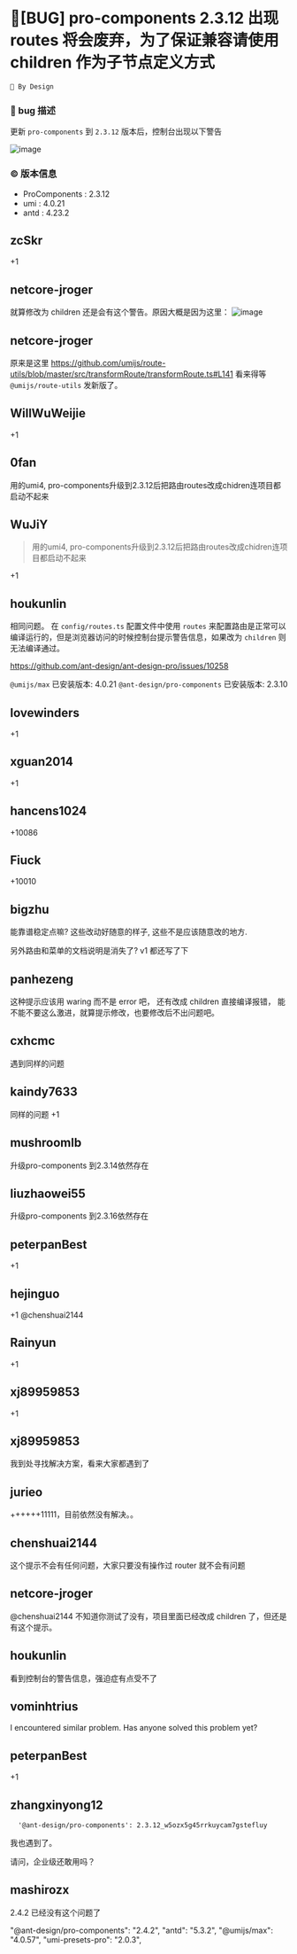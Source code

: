 # 🐛[BUG] pro-components 2.3.12 出现 routes 将会废弃，为了保证兼容请使用 children 作为子节点定义方式

`🎨 By Design`

### 🐛 bug 描述

更新 `pro-components` 到 `2.3.12` 版本后，控制台出现以下警告

![image](https://user-images.githubusercontent.com/10808093/191710019-62a8a353-eac3-4bf9-bc7e-a9990fb4339f.png)

### © 版本信息

- ProComponents : 2.3.12
- umi : 4.0.21
- antd : 4.23.2

## zcSkr

+1

## netcore-jroger

就算修改为 children 还是会有这个警告。原因大概是因为这里：
![image](https://user-images.githubusercontent.com/3223890/191720591-7fe50078-6eeb-402f-9efb-43723178bcce.png)

## netcore-jroger

原来是这里 https://github.com/umijs/route-utils/blob/master/src/transformRoute/transformRoute.ts#L141
看来得等 `@umijs/route-utils` 发新版了。

## WillWuWeijie

+1

## 0fan

用的umi4, pro-components升级到2.3.12后把路由routes改成chidren连项目都启动不起来

## WuJiY

> 用的umi4, pro-components升级到2.3.12后把路由routes改成chidren连项目都启动不起来

+1

## houkunlin

相同问题。
在 `config/routes.ts` 配置文件中使用 `routes` 来配置路由是正常可以编译运行的，但是浏览器访问的时候控制台提示警告信息，如果改为 `children` 则无法编译通过。

https://github.com/ant-design/ant-design-pro/issues/10258

`@umijs/max` 已安装版本: 4.0.21
`@ant-design/pro-components` 已安装版本: 2.3.10

## lovewinders

+1

## xguan2014

+1

## hancens1024

+10086

## Fiuck

+10010

## bigzhu

能靠谱稳定点嘛?
这些改动好随意的样子, 这些不是应该随意改的地方.

另外路由和菜单的文档说明是消失了? v1 都还写了下

## panhezeng

这种提示应该用 waring 而不是 error 吧， 还有改成 children 直接编译报错， 能不能不要这么激进，就算提示修改，也要修改后不出问题吧。

## cxhcmc

遇到同样的问题

## kaindy7633

同样的问题 +1

## mushroomlb

升级pro-components 到2.3.14依然存在

## liuzhaowei55

升级pro-components 到2.3.16依然存在

## peterpanBest

+1

## hejinguo

+1 @chenshuai2144

## Rainyun

+1

## xj89959853

+1

## xj89959853

我到处寻找解决方案，看来大家都遇到了

## jurieo

++++++11111，目前依然没有解决。。

## chenshuai2144

这个提示不会有任何问题，大家只要没有操作过 router 就不会有问题

## netcore-jroger

@chenshuai2144 不知道你测试了没有，项目里面已经改成 children 了，但还是有这个提示。

## houkunlin

看到控制台的警告信息，强迫症有点受不了

## vominhtrius

I encountered similar problem. Has anyone solved this problem yet?

## peterpanBest

+1

## zhangxinyong12

      '@ant-design/pro-components': 2.3.12_w5ozx5g45rrkuycam7gstefluy

我也遇到了。

请问，企业级还敢用吗？

## mashirozx

2.4.2 已经没有这个问题了

"@ant-design/pro-components": "2.4.2",
"antd": "5.3.2",
"@umijs/max": "4.0.57",
"umi-presets-pro": "2.0.3",

